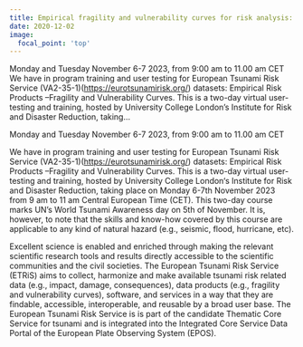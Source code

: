 ```yaml
---
title: Empirical fragility and vulnerability curves for risk analysis: Online training course
date: 2020-12-02
image:
  focal_point: 'top'
---
```


Monday and Tuesday November 6-7 2023, from 9:00 am to 11.00 am CET We have in program training and user testing for European Tsunami Risk Service (VA2-35-1)(https://eurotsunamirisk.org/) datasets: Empirical Risk Products –Fragility and Vulnerability Curves. This is a two-day virtual user-testing and training, hosted by University College London’s Institute for Risk and Disaster Reduction, taking…

<!--more-->

Monday and Tuesday November 6-7 2023, from 9:00 am to 11.00 am CET

We have in program training and user testing for European Tsunami Risk Service (VA2-35-1)(https://eurotsunamirisk.org/) datasets: Empirical Risk Products –Fragility and Vulnerability Curves. This is a two-day virtual user-testing and training, hosted by University College London‘s Institute for Risk and Disaster Reduction, taking place on Monday 6-7th November 2023 from 9 am to 11 am Central European Time (CET). This two-day course marks UN’s World Tsunami Awareness day on 5th of November. It is, however, to note that the skills and know-how covered by this course are applicable to any kind of natural hazard (e.g., seismic, flood, hurricane, etc).

Excellent science is enabled and enriched through making the relevant scientific research tools and results directly accessible to the scientific communities and the civil societies. The European Tsunami Risk Service (ETRiS) aims to collect, harmonize and make available tsunami risk related data (e.g., impact, damage, consequences), data products (e.g., fragility and vulnerability curves), software, and services in a way that they are findable, accessible, interoperable, and reusable by a broad user base. The European Tsunami Risk Service is is part of the candidate Thematic Core Service for tsunami and is integrated into the Integrated Core Service Data Portal of the European Plate Observing System (EPOS). 

